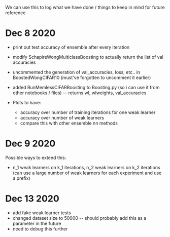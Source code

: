 We can use this to log what we have done / things to keep in mind for future reference

# Dec 8 2020

- print out test accuracy of ensemble after every iteration

- modify SchapireWongMulticlassBoosting to actually return the list of val accuracies

- uncommented the generation of val_accuracies, loss, etc.. in BoostedWongCIFAR10 (must've forgotten to uncomment it earlier)

- added RunMemlessCIFARBoosting to Boosting.py (so i can use it from other notebooks / files) -- returns wl, wlweights, val_accuracies

- Plots to have:
    - accuracy over number of training iterations for one weak learner
    - accuracy over number of weak learners
    - compare this with other ensemble nn methods
    
# Dec 9 2020

Possible ways to extend this:

- n_1 weak learners on k_1 iterations, n_2 weak learners on k_2 iterations (can use a large number of weak learners
for each experiment and use a prefix)

# Dec 13 2020

- add fake weak learner tests
- changed dataset size to 50000 -- should probably add this as a parameter in the future
- need to debug this further